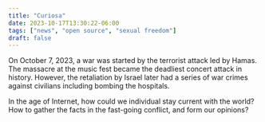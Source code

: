 ```yaml
---
title: "Curiosa"
date: 2023-10-17T13:30:22-06:00
tags: ["news", "open source", "sexual freedom"]
draft: false
---
```


On October 7, 2023, a war was started by the terrorist attack led by Hamas. The massacre at the music fest became the deadliest concert attack in history. However, the retaliation by Israel later had a series of war crimes against civilians including bombing the hospitals. 

In the age of Internet, how could we individual stay current with the world? How to gather the facts in the fast-going conflict, and form our opinions? 

